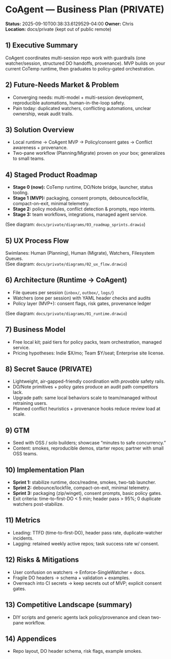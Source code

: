# CoAgent — Business Plan (PRIVATE)

**Status:** 2025-09-10T00:38:33.6129529-04:00
**Owner:** Chris  
**Location:** docs/private (kept out of public remote)

## 1) Executive Summary
CoAgent coordinates multi-session repo work with guardrails (one watcher/session, structured DO handoffs, provenance). MVP builds on your current CoTemp runtime, then graduates to policy-gated orchestration.

## 2) Future-Needs Market & Problem
- Converging needs: multi-model + multi-session development, reproducible automations, human-in-the-loop safety.
- Pain today: duplicated watchers, conflicting automations, unclear ownership, weak audit trails.

## 3) Solution Overview
- Local runtime → CoAgent MVP → Policy/consent gates → Conflict awareness + provenance.
- Two-pane workflow (Planning/Migrate) proven on your box; generalizes to small teams.

## 4) Staged Product Roadmap
- **Stage 0 (now):** CoTemp runtime, DO/Note bridge, launcher, status tooling.
- **Stage 1 (MVP):** packaging, consent prompts, debounce/lockfile, compact-on-exit, minimal telemetry.
- **Stage 2:** policy modules, conflict detection & prompts, repo intents.
- **Stage 3:** team workflows, integrations, managed agent service.

(See diagram: `docs/private/diagrams/03_roadmap_sprints.drawio`)

## 5) UX Process Flow
Swimlanes: Human (Planning), Human (Migrate), Watchers, Filesystem Queues.  
(See diagram: `docs/private/diagrams/02_ux_flow.drawio`)

## 6) Architecture (Runtime → CoAgent)
- File queues per session (`inbox/`, `outbox/`, `logs/`)
- Watchers (one per session) with YAML header checks and audits
- Policy layer (MVP+): consent flags, risk gates, provenance ledger

(See diagram: `docs/private/diagrams/01_runtime.drawio`)

## 7) Business Model
- Free local kit; paid tiers for policy packs, team orchestration, managed service.
- Pricing hypotheses: Indie $X/mo; Team $Y/seat; Enterprise site license.

<!-- PRIVATE:BEGIN -->
## 8) Secret Sauce (PRIVATE)
- Lightweight, air-gapped-friendly coordination with *provable* safety rails.
- DO/Note primitives + policy gates produce an audit path competitors lack.
- Upgrade path: same local behaviors scale to team/managed without retraining users.
- Planned conflict heuristics + provenance hooks reduce review load at scale.
<!-- PRIVATE:END -->

## 9) GTM
- Seed with OSS / solo builders; showcase “minutes to safe concurrency.”
- Content: smokes, reproducible demos, starter repos; partner with small OSS teams.

## 10) Implementation Plan
- **Sprint 1:** stabilize runtime, docs/readme, smokes, two-tab launcher.
- **Sprint 2:** debounce/lockfile, compact-on-exit, minimal telemetry.
- **Sprint 3:** packaging (zip/winget), consent prompts, basic policy gates.
- Exit criteria: time-to-first-DO < 5 min; header pass > 95%; 0 duplicate watchers post-stabilize.

## 11) Metrics
- Leading: TTFD (time-to-first-DO), header pass rate, duplicate-watcher incidents.
- Lagging: retained weekly active repos; task success rate w/ consent.

## 12) Risks & Mitigations
- User confusion on watchers → Enforce-SingleWatcher + docs.
- Fragile DO headers → schema + validation + examples.
- Overreach into CI secrets → keep secrets out of MVP; explicit consent gates.

## 13) Competitive Landscape (summary)
- DIY scripts and generic agents lack policy/provenance and clean two-pane workflow.

## 14) Appendices
- Repo layout, DO header schema, risk flags, example smokes.
